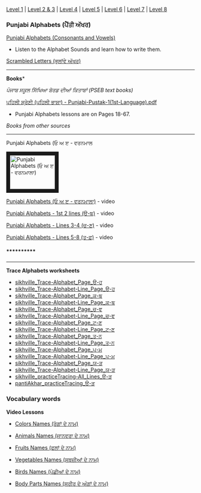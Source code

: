  [Level 1](https://amardeep0.github.io/learnPunjabi/Level-1_Punjabi%20Alphabets/) | [Level 2 & 3](https://amardeep0.github.io/learnPunjabi/Level_2-3_Matra/) | [Level 4](https://amardeep0.github.io/learnPunjabi/Level-4_Intermediate/) | [Level 5](https://amardeep0.github.io/learnPunjabi/Level-5_intermediate/) | [Level 6](https://amardeep0.github.io/learnPunjabi/Level-6_Advanced/) | [Level 7](https://amardeep0.github.io/learnPunjabi/Level-7_Advanced/) | [Level 8](https://amardeep0.github.io/learnPunjabi/Level-8_WorldLanguageCompetencyTesting/)
 

### Punjabi Alphabets (ਪੈਂਤੀ ਅੱਖਰ)

[Punjabi Alphabets (Consonants and Vowels)](http://www.discoversikhism.com/punjabi/punjabi_gurmukhi_alphabet.html)
  - Listen to the Alphabet Sounds and learn how to write them.

[Scrambled Letters (ਭੁਲਾਂਵੇ ਅੱਖਰ)](http://www.discoversikhism.com/punjabi/gurmukhi_letter_shuffle.html)

---

**Books*** 

*ਪੰਜਾਬ ਸਕੂਲ ਸਿੱਖਿਆ ਬੋਰਡ ਦੀਆਂ ਕਿਤਾਬਾਂ (PSEB text books)*

[ਪਹਿਲੀ ਸ਼੍ਰੇਣੀ (ਪਹਿਲੀ ਭਾਸ਼ਾ) - Punjabi-Pustak-1(1st-Language).pdf](http://files-cdn.pseb.ac.in/pseb_files/Punjabi-Pustak-1(1st-Language).pdf)
  - Punjabi Alphabets lessons are on Pages 18-67.


 *Books from other sources*
  
 ***

<a>Punjabi Alphabets (ਓ ਅ ੲ - ਵਰਨਮਾਲ</a>

<a href="http://www.youtube.com/watch?feature=player_embedded&v=TnxhNCHOq4c
" target="_blank"><img src="http://img.youtube.com/vi/TnxhNCHOq4c/0.jpg" 
alt="Punjabi Alphabets (ਓ ਅ ੲ - ਵਰਨਮਾਲਾ)" width="120" height="90" border="10" /></a>

[Punjabi Alphabets (ਓ ਅ ੲ - ਵਰਨਮਾਲਾ)](https://www.youtube.com/watch?v=TnxhNCHOq4c&list=PLpejGvuZNTbT-14dtU_kjePyQRprpWGwp&index=12) - video

[Punjabi Alphabets - 1st 2 lines (ੳ-ਙ)](https://www.youtube.com/watch?v=TnxhNCHOq4c&list=PLpejGvuZNTbT-14dtU_kjePyQRprpWGwp&index=12) - video

[Punjabi Alphabets - Lines 3-4 (ਚ-ਣ)](https://www.youtube.com/watch?v=O61yjW43dHA&list=PLpejGvuZNTbT-14dtU_kjePyQRprpWGwp&index=29) - video

[Punjabi Alphabets - Lines 5-8 (ਤ-ਫ਼)](https://www.youtube.com/watch?v=BSmSoAhpPWU&list=PLpejGvuZNTbT-14dtU_kjePyQRprpWGwp&index=30) - video

#### **********



___
**Trace Alphabets worksheets**

- [sikhville_Trace-Alphabet_Page_ੳ-ਹ](http://sikhville.org/pdf/Drawing-and-Tracing/35-khushkhat/1.pdf)
- [sikhville_Trace-Alphabet-Line_Page_ੳ-ਹ](http://sikhville.org/pdf/Drawing-and-Tracing/Trace-alphabets/page-1/Trace-alphabets_page1.pdf)
- [sikhville_Trace-Alphabet_Page_ਕ-ਙ](http://sikhville.org/pdf/Drawing-and-Tracing/35-khushkhat/2.pdf)
- [sikhville_Trace-Alphabet-Line_Page_ਕ-ਙ](http://sikhville.org/pdf/Drawing-and-Tracing/Trace-alphabets/page-2/Trace-alphabets_page2.pdf)
- [sikhville_Trace-Alphabet_Page_ਚ-ਞ](http://sikhville.org/pdf/Drawing-and-Tracing/35-khushkhat/3.pdf)
- [sikhville_Trace-Alphabet-Line_Page_ਚ-ਞ](http://sikhville.org/pdf/Drawing-and-Tracing/Trace-alphabets/page-3/Trace-alphabets_page3.pdf)
- [sikhville_Trace-Alphabet_Page_ਟ-ਣ](http://sikhville.org/pdf/Drawing-and-Tracing/35-khushkhat/4.pdf)
- [sikhville_Trace-Alphabet-Line_Page_ਟ-ਣ](http://sikhville.org/pdf/Drawing-and-Tracing/Trace-alphabets/page-4/Trace-alphabets_page4.pdf)
- [sikhville_Trace-Alphabet_Page_ਤ-ਨ](http://sikhville.org/pdf/Drawing-and-Tracing/35-khushkhat/5.pdf)
- [sikhville_Trace-Alphabet-Line_Page_ਤ-ਨ](http://sikhville.org/pdf/Drawing-and-Tracing/Trace-alphabets/page-5/Trace-alphabets_page5.pdf)
- [sikhville_Trace-Alphabet_Page_ਪ-ਮ](http://sikhville.org/pdf/Drawing-and-Tracing/35-khushkhat/6.pdf)
- [sikhville_Trace-Alphabet-Line_Page_ਪ-ਮ](http://sikhville.org/pdf/Drawing-and-Tracing/Trace-alphabets/page-6/Trace-alphabets_page6.pdf)
- [sikhville_Trace-Alphabet_Page_ਯ-ੜ](http://sikhville.org/pdf/Drawing-and-Tracing/35-khushkhat/7.pdf)
- [sikhville_Trace-Alphabet-Line_Page_ਯ-ੜ](http://sikhville.org/pdf/Drawing-and-Tracing/Trace-alphabets/page-7/Trace-alphabets_page7.pdf)
- [sikhville_practiceTracing-All_Lines_ੳ-ੜ](http://sikhville.org/pdf/Drawing-and-Tracing/Varanmala-Ahiyaas/Varanmala-Ahiyaas.pdf)
- [pantiAkhar_practiceTracing_ੳ-ੜ](http://pantiakhar.com/images/worksheets/tracing.pdf)


### Vocabulary words

**Video Lessons**

- [Colors Names (ਰੰਗਾਂ ਦੇ ਨਾਮ)](https://www.youtube.com/watch?v=45L9V6DgRCI&list=PLpejGvuZNTbT-14dtU_kjePyQRprpWGwp&index=22)

- [Animals Names (ਜਾਨਵਰਾ ਦੇ ਨਾਮ)](https://www.youtube.com/watch?v=WuBDW9RxLik)

- [Fruits Names (ਫਲਾਂ ਦੇ ਨਾਮ)](https://www.youtube.com/watch?v=QcU8JRBW_9s&list=PLpejGvuZNTbT-14dtU_kjePyQRprpWGwp&index=21&t=0s)

- [Vegetables Names (ਸਬਜ਼ੀਆਂ ਦੇ ਨਾਮ)](https://www.youtube.com/watch?v=zqnd_NsJ0oY&list=PLpejGvuZNTbT-14dtU_kjePyQRprpWGwp&index=21)

- [Birds Names (ਪੰਛੀਆਂ ਦੇ ਨਾਮ)](https://www.youtube.com/watch?v=poKPUJCjuNk)

- [Body Parts Names (ਸਰੀਰ ਦੇ ਅੰਗਾਂ ਦੇ ਨਾਮ)](https://www.youtube.com/watch?v=7uDoCks7NLk&list=PLpejGvuZNTbT-14dtU_kjePyQRprpWGwp&index=26&t=0s)





  
